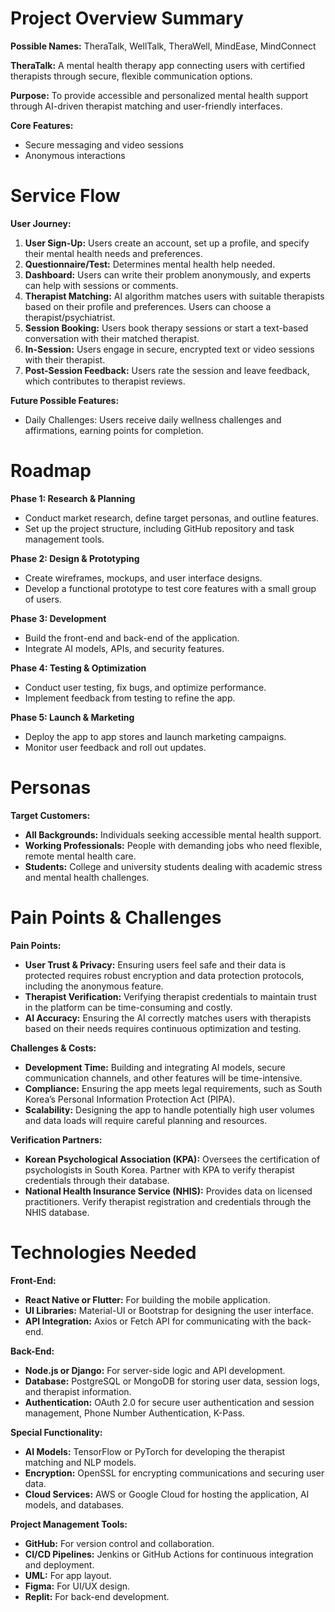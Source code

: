 # Project Overview Summary

**Possible Names:** TheraTalk, WellTalk, TheraWell, MindEase, MindConnect

**TheraTalk:** A mental health therapy app connecting users with certified therapists through secure, flexible communication options.

**Purpose:** To provide accessible and personalized mental health support through AI-driven therapist matching and user-friendly interfaces.

**Core Features:**
- Secure messaging and video sessions
- Anonymous interactions

# Service Flow

**User Journey:**
1. **User Sign-Up:** Users create an account, set up a profile, and specify their mental health needs and preferences.
2. **Questionnaire/Test:** Determines mental health help needed.
3. **Dashboard:** Users can write their problem anonymously, and experts can help with sessions or comments.
4. **Therapist Matching:** AI algorithm matches users with suitable therapists based on their profile and preferences. Users can choose a therapist/psychiatrist.
5. **Session Booking:** Users book therapy sessions or start a text-based conversation with their matched therapist.
6. **In-Session:** Users engage in secure, encrypted text or video sessions with their therapist.
7. **Post-Session Feedback:** Users rate the session and leave feedback, which contributes to therapist reviews.

**Future Possible Features:**
- Daily Challenges: Users receive daily wellness challenges and affirmations, earning points for completion.

# Roadmap

**Phase 1: Research & Planning**
- Conduct market research, define target personas, and outline features.
- Set up the project structure, including GitHub repository and task management tools.

**Phase 2: Design & Prototyping**
- Create wireframes, mockups, and user interface designs.
- Develop a functional prototype to test core features with a small group of users.

**Phase 3: Development**
- Build the front-end and back-end of the application.
- Integrate AI models, APIs, and security features.

**Phase 4: Testing & Optimization**
- Conduct user testing, fix bugs, and optimize performance.
- Implement feedback from testing to refine the app.

**Phase 5: Launch & Marketing**
- Deploy the app to app stores and launch marketing campaigns.
- Monitor user feedback and roll out updates.

# Personas

**Target Customers:**
- **All Backgrounds:** Individuals seeking accessible mental health support.
- **Working Professionals:** People with demanding jobs who need flexible, remote mental health care.
- **Students:** College and university students dealing with academic stress and mental health challenges.

# Pain Points & Challenges

**Pain Points:**
- **User Trust & Privacy:** Ensuring users feel safe and their data is protected requires robust encryption and data protection protocols, including the anonymous feature.
- **Therapist Verification:** Verifying therapist credentials to maintain trust in the platform can be time-consuming and costly.
- **AI Accuracy:** Ensuring the AI correctly matches users with therapists based on their needs requires continuous optimization and testing.

**Challenges & Costs:**
- **Development Time:** Building and integrating AI models, secure communication channels, and other features will be time-intensive.
- **Compliance:** Ensuring the app meets legal requirements, such as South Korea’s Personal Information Protection Act (PIPA).
- **Scalability:** Designing the app to handle potentially high user volumes and data loads will require careful planning and resources.

**Verification Partners:**
- **Korean Psychological Association (KPA):** Oversees the certification of psychologists in South Korea. Partner with KPA to verify therapist credentials through their database.
- **National Health Insurance Service (NHIS):** Provides data on licensed practitioners. Verify therapist registration and credentials through the NHIS database.

# Technologies Needed

**Front-End:**
- **React Native or Flutter:** For building the mobile application.
- **UI Libraries:** Material-UI or Bootstrap for designing the user interface.
- **API Integration:** Axios or Fetch API for communicating with the back-end.

**Back-End:**
- **Node.js or Django:** For server-side logic and API development.
- **Database:** PostgreSQL or MongoDB for storing user data, session logs, and therapist information.
- **Authentication:** OAuth 2.0 for secure user authentication and session management, Phone Number Authentication, K-Pass.

**Special Functionality:**
- **AI Models:** TensorFlow or PyTorch for developing the therapist matching and NLP models.
- **Encryption:** OpenSSL for encrypting communications and securing user data.
- **Cloud Services:** AWS or Google Cloud for hosting the application, AI models, and databases.

**Project Management Tools:**
- **GitHub:** For version control and collaboration.
- **CI/CD Pipelines:** Jenkins or GitHub Actions for continuous integration and deployment.
- **UML:** For app layout.
- **Figma:** For UI/UX design.
- **Replit:** For back-end development.
